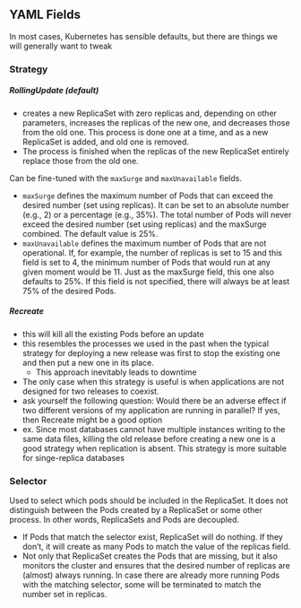 
## YAML Fields
In most cases, Kubernetes has sensible defaults, but there are things we will generally want to tweak

### Strategy
##### RollingUpdate (default)
- creates a new ReplicaSet with zero replicas and, depending on other parameters, increases the replicas of the new one, and decreases those from the old one. This process is done one at a time, and as a new ReplicaSet is added, and old one is removed.
- The process is finished when the replicas of the new ReplicaSet entirely replace those from the old one.

Can be fine-tuned with the `maxSurge` and `maxUnavailable` fields.
- `maxSurge` defines the maximum number of Pods that can exceed the desired number (set using replicas). It can be set to an absolute number (e.g., 2) or a percentage (e.g., 35%). The total number of Pods will never exceed the desired number (set using replicas) and the maxSurge combined. The default value is 25%.
- `maxUnavailable` defines the maximum number of Pods that are not operational. If, for example, the number of replicas is set to 15 and this field is set to 4, the minimum number of Pods that would run at any given moment would be 11. Just as the maxSurge field, this one also defaults to 25%. If this field is not specified, there will always be at least 75% of the desired Pods.

##### Recreate
- this will kill all the existing Pods before an update
- this resembles the processes we used in the past when the typical strategy for deploying a new release was first to stop the existing one and then put a new one in its place.
  - This approach inevitably leads to downtime
- The only case when this strategy is useful is when applications are not designed for two releases to coexist.
- ask yourself the following question: Would there be an adverse effect if two different versions of my application are running in parallel? If yes, then Recreate might be a good option
- ex. Since most databases cannot have multiple instances writing to the same data files, killing the old release before creating a new one is a good strategy when replication is absent. This strategy is more suitable for singe-replica databases

### Selector
Used to select which pods should be included in the ReplicaSet. It does not distinguish between the Pods created by a ReplicaSet or some other process. In other words, ReplicaSets and Pods are decoupled.

- If Pods that match the selector exist, ReplicaSet will do nothing. If they don’t, it will create as many Pods to match the value of the replicas field.
- Not only that ReplicaSet creates the Pods that are missing, but it also monitors the cluster and ensures that the desired number of replicas are (almost) always running. In case there are already more running Pods with the matching selector, some will be terminated to match the number set in replicas.
